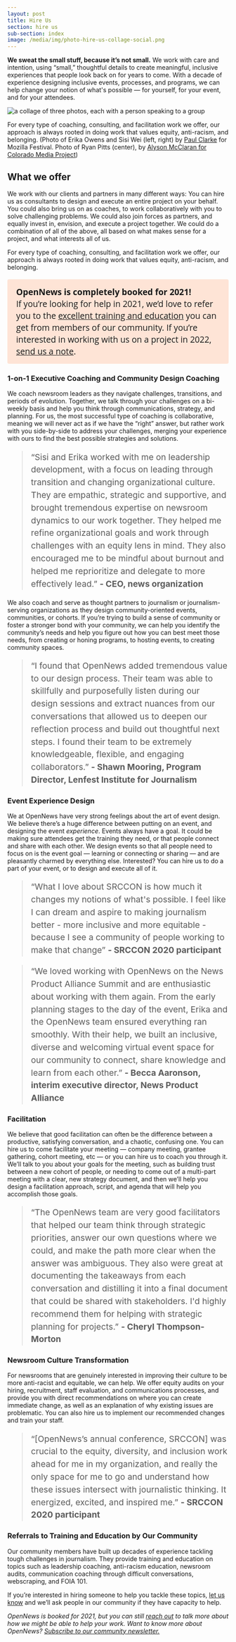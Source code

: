 ```yaml
---
layout: post
title: Hire Us
section: hire us
sub-section: index
image: /media/img/photo-hire-us-collage-social.png
---
```


<style>
  .hire.us article h2 {
    font-size:  3em;
    margin-bottom: 15px;
  }

  .hire.us article h3 {
    text-transform: capitalize;
    font-family: "sofia-pro", "Open Sans", Helvetica, Verdana, Arial, sans-serif;
    font-weight: bold;
    color: black;
    font-size: 1.8rem;
    margin-bottom: 0.5rem;
  }

  .booked {
    background-color: #fee4d6;
    padding: 15px 20px;
    border-radius: 4px;
    font-family: "sofia-pro", "Open Sans", Helvetica, Verdana, Arial, sans-serif;
    font-size: 1.2rem;
  }

  blockquote {
    line-height: 1.8rem;
    font-size: 1.2rem;
    color: #5c5c5c;
  }

  @media screen and (max-width: 480px){
    .hire.us article h2 {
      font-size:  2em;
    }

    .hire.us article h3 {
      font-size:  1.6em;
    }

    .bodybig {
      line-height: 1.6;
      font-size: 1.3rem;
      margin-bottom: 0px;
    }
  }
</style>

<p class="bodybig"><strong>We sweat the small stuff, because it’s not small.</strong> We work with care and intention, using “small,” thoughtful details to create meaningful, inclusive experiences that people look back on for years to come. With a decade of experience designing inclusive events, processes, and programs, we can help change your notion of what's possible — for yourself, for your event, and for your attendees.</p>

<img src="/media/img/photo-hire-us-collage.png" class="topline" alt="a collage of three photos, each with a person speaking to a group">
<p class="caption">For every type of coaching, consulting, and facilitation work we offer, our approach is always rooted in doing work that values equity, anti-racism, and belonging. (Photo of Erika Owens and Sisi Wei (left, right) by <a href="http://paulclarke.com/">Paul Clarke</a> for Mozilla Festival. Photo of Ryan Pitts (center), by <a href="https://creativecommons.org/licenses/by/3.0/us/">Alyson McClaran for Colorado Media Project</a>)</p>


## What we offer

We work with our clients and partners in many different ways: You can hire us as consultants to design and execute an entire project on your behalf. You could also bring us on as coaches, to work collaboratively with you to solve challenging problems. We could also join forces as partners, and equally invest in, envision, and execute a project together. We could do a combination of all of the above, all based on what makes sense for a project, and what interests all of us.

For every type of coaching, consulting, and facilitation work we offer, our approach is always rooted in doing work that values equity, anti-racism, and belonging. 

<p class="booked"><strong>OpenNews is completely booked for 2021!</strong><br/>If you’re looking for help in 2021, we’d love to refer you to the <a href="#referrals-to-training-and-education-by-our-community">excellent training and education</a> you can get from members of our community. If you’re interested in working with us on a project in 2022, <a href="mailto:team@opennews.org">send us a note</a>.</p>


### 1-on-1 Executive Coaching and Community Design Coaching

We coach newsroom leaders as they navigate challenges, transitions, and periods of evolution. Together, we talk through your challenges on a bi-weekly basis and help you think through communications, strategy, and planning. For us, the most successful type of coaching is collaborative, meaning we will never act as if we have the “right” answer, but rather work with you side-by-side to address your challenges, merging your experience with ours to find the best possible strategies and solutions.

<blockquote>“Sisi and Erika worked with me on leadership development, with a focus on leading through transition and changing organizational culture. They are empathic, strategic and supportive, and brought tremendous expertise on newsroom dynamics to our work together. They helped me refine organizational goals and work through challenges with an equity lens in mind. They also encouraged me to be mindful about burnout and helped me reprioritize and delegate to more effectively lead.” <strong>- CEO, news organization</strong></blockquote>

We also coach and serve as thought partners to journalism or journalism-serving organizations as they design community-oriented events, communities, or cohorts. If you’re trying to build a sense of community or foster a stronger bond with your community, we can help you identify the community’s needs and help you figure out how you can best meet those needs, from creating or honing programs, to hosting events, to creating community spaces.

<blockquote>“I found that OpenNews added tremendous value to our design process.  Their team was able to skillfully and purposefully listen during our design sessions and extract nuances from our conversations that allowed us to deepen our reflection process and build out thoughtful next steps. I found their team to be extremely knowledgeable, flexible, and engaging collaborators.” <strong>- Shawn Mooring, Program Director, Lenfest Institute for Journalism</strong></blockquote>


### Event Experience Design

We at OpenNews have very strong feelings about the art of event design. We believe there’s a huge difference between putting on an event, and designing the event _experience_. Events always have a goal. It could be making sure attendees get the training they need, or that people connect and share with each other. We design events so that all people need to focus on is the event goal — learning or connecting or sharing — and are pleasantly charmed by everything else. Interested? You can hire us to do a part of your event, or to design and execute all of it.

<blockquote>“What I love about SRCCON is how much it changes my notions of what's possible. I feel like I can dream and aspire to making journalism better - more inclusive and more equitable - because I see a community of people working to make that change” <strong>- SRCCON 2020 participant</strong></blockquote>

<blockquote>“We loved working with OpenNews on the News Product Alliance Summit and are enthusiastic about working with them again. From the early planning stages to the day of the event, Erika and the OpenNews team ensured everything ran smoothly. With their help, we built an inclusive, diverse and welcoming virtual event space for our community to connect, share knowledge and learn from each other.” <strong>- Becca Aaronson, interim executive director, News Product Alliance</strong></blockquote>


### Facilitation

We believe that good facilitation can often be the difference between a productive, satisfying conversation, and a chaotic, confusing one. You can hire us to come facilitate your meeting — company meeting, grantee gathering, cohort meeting, etc — or you can hire us to coach you through it. We’ll talk to you about your goals for the meeting, such as building trust between a new cohort of people, or needing to come out of a multi-part meeting with a clear, new strategy document, and then we’ll help you design a facilitation approach, script, and agenda that will help you accomplish those goals.

<blockquote>“The OpenNews team are very good facilitators that helped our team think through strategic priorities, answer our own questions where we could, and make the path more clear when the answer was ambiguous. They also were great at documenting the takeaways from each conversation and distilling it into a final document that could be shared with stakeholders. I'd highly recommend them for helping with strategic planning for projects.” <strong>- Cheryl Thompson-Morton</strong></blockquote>


### Newsroom Culture Transformation

For newsrooms that are genuinely interested in improving their culture to be more anti-racist and equitable, we can help. We offer equity audits on your hiring, recruitment, staff evaluation, and communications processes, and provide you with direct recommendations on where you can create immediate change, as well as an explanation of why existing issues are problematic. You can also hire us to implement our recommended changes and train your staff.

<blockquote>“[OpenNews’s annual conference, SRCCON] was crucial to the equity, diversity, and inclusion work ahead for me in my organization, and really the only space for me to go and understand how these issues intersect with journalistic thinking. It energized, excited, and inspired me.” <strong>- SRCCON 2020 participant</strong></blockquote>


### Referrals to Training and Education by Our Community

Our community members have built up decades of experience tackling tough challenges in journalism. They provide training and education on topics such as leadership coaching, anti-racism education, newsroom audits, communication coaching through difficult conversations, webscraping, and FOIA 101.

If you’re interested in hiring someone to help you tackle these topics, <a href="mailto:team@opennews.org">let us know</a> and we’ll ask people in our community if they have capacity to help. 

<em>OpenNews is booked for 2021, but you can still <a href="mailto:team@opennews.org">reach out</a> to talk more about how we might be able to help your work. Want to know more about OpenNews? <a href="/newsletter/">Subscribe to our community newsletter.</a></em>
